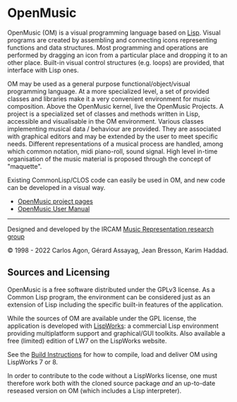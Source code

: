 # OpenMusic

OpenMusic (OM) is a visual programming language based on [Lisp](http://www.gigamonkeys.com/book/introduction-why-lisp.html). Visual programs are created by assembling and connecting icons representing functions and data structures. Most programming and operations are performed by dragging an icon from a particular place and dropping it to an other place. Built-in visual control structures (e.g. loops) are provided, that interface with Lisp ones.

OM may be used as a general purpose functional/object/visual programming language. At a more specialized level, a set of provided classes and libraries make it a very convenient environment for music composition. Above the OpenMusic kernel, live the OpenMusic Projects. A project is a specialized set of classes and methods written in Lisp, accessible and visualisable in the OM environment. Various classes implementing musical data / behaviour are provided. They are associated with graphical editors and may be extended by the user to meet specific needs. Different representations of a musical process are handled, among which common notation, midi piano-roll, sound signal. High level in-time organisation of the music material is proposed through the concept of "maquette".

Existing CommonLisp/CLOS code can easily be used in OM, and new code can be developed in a visual way.

- [OpenMusic project pages](http://openmusic-project.github.io/)
- [OpenMusic User Manual](http://support.ircam.fr/docs/om/om6-manual/)


---------

Designed and developed by the IRCAM [Music Representation research group](http://repmus.ircam.fr)

© 1998 - 2022 Carlos Agon, Gérard Assayag, Jean Bresson, Karim Haddad.


## Sources and Licensing

OpenMusic is a free software distributed under the GPLv3 license. As a Common Lisp program, the environment can be considered just as an extension of Lisp including the specific built-in features of the application. 

While the sources of OM are available under the GPL license, the application is developed with [LispWorks](http://www.lispworks.com/): a commercial Lisp environment providing multiplatform support and graphical/GUI toolkits. Also available a free (limited) edition of LW7 on the LispWorks website.

See the [Build Instructions](./BUILD.md) for how to compile, load and deliver OM using LispWorks 7 or 8. 

In order to contribute to the code without a LispWorks license, one must therefore work both with the cloned source package _and_ an up-to-date reseased version on OM (which includes a Lisp interpreter).



